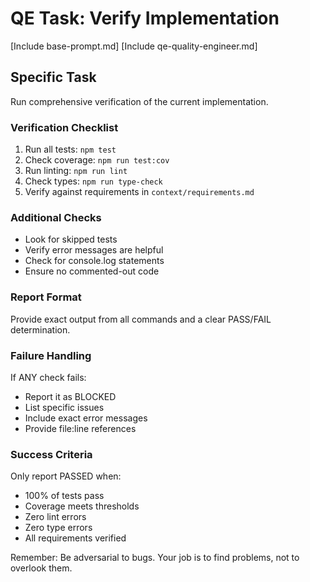 # QE Task: Verify Implementation

[Include base-prompt.md]
[Include qe-quality-engineer.md]

## Specific Task

Run comprehensive verification of the current implementation.

### Verification Checklist
1. Run all tests: `npm test`
2. Check coverage: `npm run test:cov`
3. Run linting: `npm run lint`
4. Check types: `npm run type-check`
5. Verify against requirements in `context/requirements.md`

### Additional Checks
- Look for skipped tests
- Verify error messages are helpful
- Check for console.log statements
- Ensure no commented-out code

### Report Format
Provide exact output from all commands and a clear PASS/FAIL determination.

### Failure Handling
If ANY check fails:
- Report it as BLOCKED
- List specific issues
- Include exact error messages
- Provide file:line references

### Success Criteria
Only report PASSED when:
- 100% of tests pass
- Coverage meets thresholds
- Zero lint errors
- Zero type errors
- All requirements verified

Remember: Be adversarial to bugs. Your job is to find problems, not to overlook them.